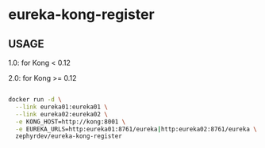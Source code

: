 # eureka-kong-register

## USAGE

1.0: for Kong < 0.12

2.0: for Kong >= 0.12

```bash

docker run -d \
  --link eureka01:eureka01 \
  --link eureka02:eureka02 \
  -e KONG_HOST=http://kong:8001 \
  -e EUREKA_URLS=http:eureka01:8761/eureka|http:eureka02:8761/eureka \
  zephyrdev/eureka-kong-register
  
```
